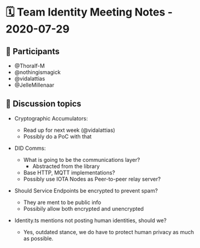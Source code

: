 
# 🗓️ Team Identity Meeting Notes - 2020-07-29

## 👥 Participants
- @Thoralf-M
- @nothingismagick
- @vidalattias
- @JelleMillenaar


## 💬 Discussion topics
- Cryptographic Accumulators: 
    - Read up for next week (@vidalattias)
    - Possibly do a PoC with that

- DID Comms: 
    - What is going to be the communications layer?
        - Abstracted from the library
    - Base HTTP, MQTT implementations?
    - Possibly use IOTA Nodes as Peer-to-peer relay server?
    
- Should Service Endpoints be encrypted to prevent spam?
    - They are ment to be public info
    - Possibily allow both encrypted and unencrypted
    
- Identity.ts mentions not posting human identities, should we?
    - Yes, outdated stance, we do have to protect human privacy as much as possible.